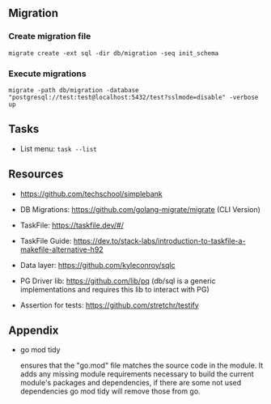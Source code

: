 

## Migration

### Create migration file
`migrate create -ext sql -dir db/migration -seq init_schema`

### Execute migrations
`migrate -path db/migration -database "postgresql://test:test@localhost:5432/test?sslmode=disable" -verbose up`

## Tasks
- List  menu: `task --list`


## Resources
- https://github.com/techschool/simplebank

- DB Migrations: https://github.com/golang-migrate/migrate (CLI Version)
- TaskFile: https://taskfile.dev/#/
- TaskFile Guide: https://dev.to/stack-labs/introduction-to-taskfile-a-makefile-alternative-h92
- Data layer: https://github.com/kyleconroy/sqlc
- PG Driver lib: https://github.com/lib/pq (db/sql is a generic implementations and requires this lib to interact with PG)
- Assertion for tests: https://github.com/stretchr/testify

## Appendix

* go mod tidy

  ensures that the "go.mod" file matches the source code in the module. It adds any missing module requirements necessary to build the current module's packages and dependencies, if there are some not used dependencies go mod tidy will remove those from go.